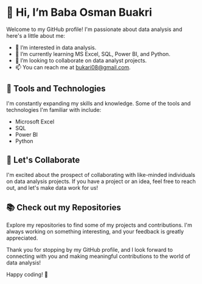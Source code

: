 # 👋 Hi, I’m Baba Osman Buakri

Welcome to my GitHub profile! I'm passionate about data analysis and here's a little about me:

- 👀 I’m interested in data analysis.
- 🌱 I’m currently learning MS Excel, SQL, Power BI, and Python.
- 💞️ I’m looking to collaborate on data analyst projects.
- 📫 You can reach me at bukari08@gmail.com.

## 🔧 Tools and Technologies

I'm constantly expanding my skills and knowledge. Some of the tools and technologies I'm familiar with include:
- Microsoft Excel
- SQL
- Power BI
- Python

## 🤝 Let's Collaborate

I'm excited about the prospect of collaborating with like-minded individuals on data analysis projects. If you have a project or an idea, feel free to reach out, and let's make data work for us!

## 📚 Check out my Repositories

Explore my repositories to find some of my projects and contributions. I'm always working on something interesting, and your feedback is greatly appreciated.

Thank you for stopping by my GitHub profile, and I look forward to connecting with you and making meaningful contributions to the world of data analysis!

Happy coding! 🚀


<!---
bukari08/bukari08 is a ✨ special ✨ repository because its `README.md` (this file) appears on your GitHub profile.
You can click the Preview link to take a look at your changes.
--->
